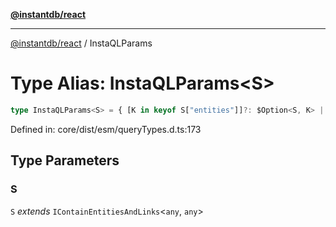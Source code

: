 [**@instantdb/react**](../README.md)

***

[@instantdb/react](../packages.md) / InstaQLParams

# Type Alias: InstaQLParams\<S\>

```ts
type InstaQLParams<S> = { [K in keyof S["entities"]]?: $Option<S, K> | $Option<S, K> & InstaQLQuerySubqueryParams<S, K> };
```

Defined in: core/dist/esm/queryTypes.d.ts:173

## Type Parameters

### S

`S` *extends* `IContainEntitiesAndLinks`\<`any`, `any`\>
